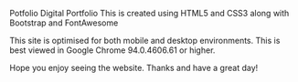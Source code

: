 Potfolio
Digital Portfolio
This is created using HTML5 and CSS3 along with Bootstrap and FontAwesome

This site is optimised for both mobile and desktop environments.
This is best viewed in Google Chrome 94.0.4606.61 or higher.

Hope you enjoy seeing the website.
Thanks and have a great day!
